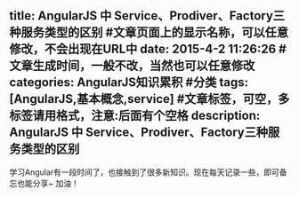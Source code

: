 title: AngularJS 中 Service、Prodiver、Factory三种服务类型的区别 #文章页面上的显示名称，可以任意修改，不会出现在URL中
date: 2015-4-2 11:26:26 #文章生成时间，一般不改，当然也可以任意修改
categories: AngularJS知识累积 #分类
tags: [AngularJS,基本概念,service] #文章标签，可空，多标签请用格式，注意:后面有个空格
description: AngularJS 中 Service、Prodiver、Factory三种服务类型的区别
---

学习Angular有一段时间了，也接触到了很多新知识。现在每天记录一些，即可备忘也能分享~ 加油！

## 